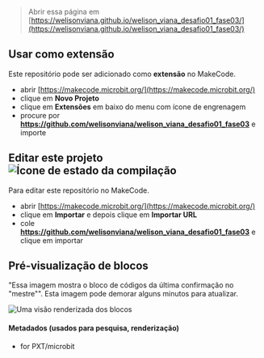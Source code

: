 
> Abrir essa página em [https://welisonviana.github.io/welison_viana_desafio01_fase03/](https://welisonviana.github.io/welison_viana_desafio01_fase03/)

## Usar como extensão

Este repositório pode ser adicionado como **extensão** no MakeCode.

* abrir [https://makecode.microbit.org/](https://makecode.microbit.org/)
* clique em **Novo Projeto**
* clique em **Extensões** em baixo do menu com ícone de engrenagem
* procure por **https://github.com/welisonviana/welison_viana_desafio01_fase03** e importe

## Editar este projeto ![Ícone de estado da compilação](https://github.com/welisonviana/welison_viana_desafio01_fase03/workflows/MakeCode/badge.svg)

Para editar este repositório no MakeCode.

* abrir [https://makecode.microbit.org/](https://makecode.microbit.org/)
* clique em **Importar** e depois clique em **Importar URL**
* cole **https://github.com/welisonviana/welison_viana_desafio01_fase03** e clique em importar

## Pré-visualização de blocos

"Essa imagem mostra o bloco de códigos da última confirmação no "mestre"".
Esta imagem pode demorar alguns minutos para atualizar.

![Uma visão renderizada dos blocos](https://github.com/welisonviana/welison_viana_desafio01_fase03/raw/master/.github/makecode/blocks.png)

#### Metadados (usados para pesquisa, renderização)

* for PXT/microbit
<script src="https://makecode.com/gh-pages-embed.js"></script><script>makeCodeRender("{{ site.makecode.home_url }}", "{{ site.github.owner_name }}/{{ site.github.repository_name }}");</script>
